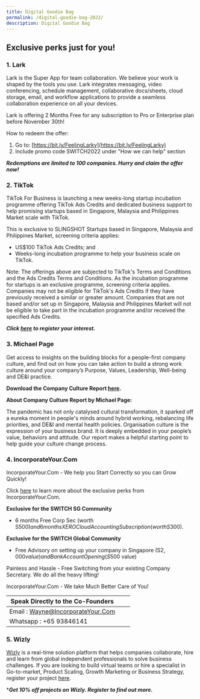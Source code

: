 ```yaml
---
title: Digital Goodie Bag
permalink: /digital-goodie-bag-2022/
description: Digital Goodie Bag
---
```

## **Exclusive perks just for you!**

### **1. Lark**
Lark is the Super App for team collaboration. We believe your work is shaped by the tools you use. Lark integrates messaging, video conferencing, schedule management, collaborative docs/sheets, cloud storage, email, and workflow applications to provide a seamless collaboration experience on all your devices.

Lark is offering 2 Months Free for any subscription to Pro or Enterprise plan before November 30th! 

How to redeem the offer: 

1. Go to: [https://bit.ly/FeelingLarky](https://bit.ly/FeelingLarky) 
2. Include promo code SWITCH2022 under "How we can help" section 

***Redemptions are limited to 100 companies. Hurry and claim the offer now!***

### **2. TikTok**
TikTok For Business is launching a new weeks-long startup incubation programme offering TikTok Ads Credits and dedicated business support to help promising startups based in Singapore, Malaysia and Philippines Market scale with TikTok. 

This is exclusive to SLINGSHOT Startups based in Singapore, Malaysia and Philippines Market, screening criteria applies:
- US$100 TikTok Ads Credits; and
- Weeks-long incubation programme to help your business scale on TikTok. 

Note: The offerings above are subjected to TikTok's Terms and Conditions and the Ads Credits Terms and Conditions. As the incubation programme for startups is an exclusive programme, screening criteria applies. Companies may not be eligible for TikTok's Ads Credits if they have previously received a similar or greater amount. Companies that are not based and/or set up in Singapore, Malaysia and Philippines Market will not be eligible to take part in the incubation programme and/or received the specified Ads Credits.

***Click [here](https://wenjuan.feishu.cn/m?t=sPLg1noIOkHi-hqup) to register your interest.***

### **3. Michael Page**
Get access to insights on the building blocks for a people-first company culture, and find out on how you can take action to build a strong work culture around your company’s Purpose, Values, Leadership, Well-being and DE&I practice.

**Download the Company Culture Report [here](https://www.michaelpage.com.sg/talent-trends/company-culture?utm_source=linkedin&utm_medium=consac&utm_campaign=companycultureli&_sm_au_=iVVNq24s3TR3R16q60JNvKttts4TC).** 

**About Company Culture Report by Michael Page:**

The pandemic has not only catalysed cultural transformation, it sparked off a eureka moment in people's minds around hybrid working, rebalancing life priorities, and DE&I and mental health policies. Organisation culture is the expression of your business brand. It is deeply embedded in your people’s value, behaviors and attitude. Our report makes a helpful starting point to help guide your culture change process. 

### **4. IncorporateYour.Com**
IncorporateYour.Com - We help you Start Correctly so you can Grow Quickly!   

Click [here](https://incorporateyour.com/switch2022/) to learn more about the exclusive perks from IncorporateYour.Com.

**Exclusive for the SWITCH SG Community**
* 6 months Free Corp Sec (worth S$500) and 6 months XERO Cloud Accounting Subscription (worth S$300).   

**Exclusive for the SWITCH Global Community** 
* Free Advisory on setting up your company in Singapore (S$2,000 value) and Bank Account Opening (S$500 value)   

Painless and Hassle - Free Switching from your existing Company Secretary. We do all the heavy lifting!   

IncorporateYour.Com - We take Much Better Care of You!   

| Speak Directly to the Co-Founders |||
| -------- | -------- | -------- |
| Email : [Wayne@IncorporateYour.Com](mailto:Wayne@IncorporateYour.Com) | 
| Whatsapp : +65 93846141 ||

### **5. Wizly**

[Wizly](https://www.wizly.app/) is a real-time solution platform that helps companies collaborate, hire and learn from global independent professionals to solve business challenges. If you are looking to build virtual teams or hire a specialist in Go-to-market, Product Scaling, Growth Marketing or Business Strategy, register your project [here](https://www.wizly.app/projects).  

****Get 10% off projects on Wizly. Register to find out more.***